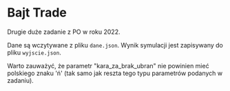 # Bajt Trade

Drugie duże zadanie z PO w roku 2022.

Dane są wczytywane z pliku `dane.json`. Wynik symulacji jest zapisywany do pliku `wyjscie.json`.

Warto zauważyć, że parametr "kara_za_brak_ubran" nie powinien mieć polskiego znaku 'ń' (tak samo jak reszta tego typu parametrów podanych w zadaniu).
